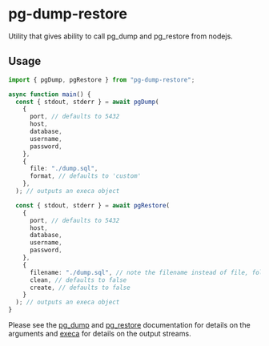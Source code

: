 # pg-dump-restore

Utility that gives ability to call pg_dump and pg_restore from nodejs.

## Usage

```typescript
import { pgDump, pgRestore } from "pg-dump-restore";

async function main() {
  const { stdout, stderr } = await pgDump(
    {
      port, // defaults to 5432
      host,
      database,
      username,
      password,
    },
    {
      file: "./dump.sql",
      format, // defaults to 'custom'
    },
  ); // outputs an execa object

  const { stdout, stderr } = await pgRestore(
    {
      port, // defaults to 5432
      host,
      database,
      username,
      password,
    },
    {
      filename: "./dump.sql", // note the filename instead of file, following the pg_restore naming.
      clean, // defaults to false
      create, // defaults to false
    }
  ); // outputs an execa object
}
```

Please see the [pg_dump](https://www.postgresql.org/docs/14/app-pgdump.html)
and [pg_restore](https://www.postgresql.org/docs/14/app-pgrestore.html) documentation for details on the arguments
and [execa](https://github.com/sindresorhus/execa) for details on the output streams.
